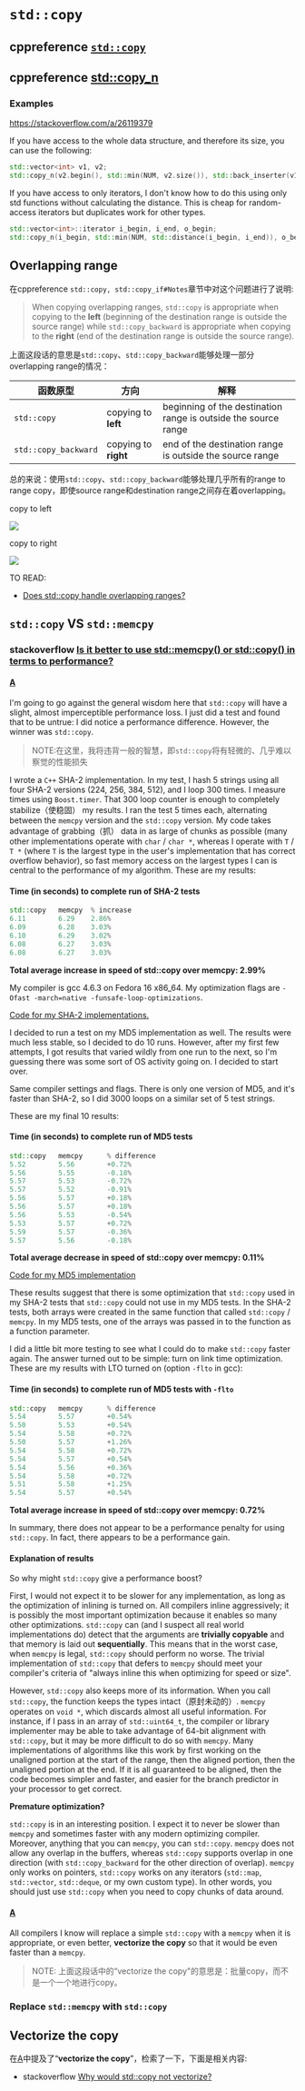 # `std::copy`



## cppreference [`std::copy`](https://en.cppreference.com/w/cpp/algorithm/copy) 

## cppreference [std::copy_n](https://en.cppreference.com/w/cpp/algorithm/copy_n)



### Examples

https://stackoverflow.com/a/26119379

If you have access to the whole data structure, and therefore its size, you can use the following:

```cpp
std::vector<int> v1, v2;
std::copy_n(v2.begin(), std::min(NUM, v2.size()), std::back_inserter(v1));
```

If you have access to only iterators, I don't know how to do this using only std functions without calculating the distance. This is cheap for random-access iterators but duplicates work for other types.

```cpp
std::vector<int>::iterator i_begin, i_end, o_begin;
std::copy_n(i_begin, std::min(NUM, std::distance(i_begin, i_end)), o_begin);
```

## Overlapping range

在cppreference `std::copy, std::copy_if#Notes`章节中对这个问题进行了说明: 

> When copying overlapping ranges, `std::copy` is appropriate when copying to the **left** (beginning of the destination range is outside the source range) while `std::copy_backward` is appropriate when copying to the **right** (end of the destination range is outside the source range).

上面这段话的意思是`std::copy`、`std::copy_backward`能够处理一部分overlapping range的情况：

| 函数原型             | 方向                 | 解释                                                         |
| -------------------- | -------------------- | ------------------------------------------------------------ |
| `std::copy`          | copying to **left**  | beginning of the destination range is outside the source range |
| `std::copy_backward` | copying to **right** | end of the destination range is outside the source range     |

总的来说：使用`std::copy`、`std::copy_backward`能够处理几乎所有的range to range copy，即使source range和destination range之间存在着overlapping。

copy to left

![](./copying-to-left.jpg)

copy to right

![](./copying-to-right.jpg)



TO READ:

- [Does std::copy handle overlapping ranges?](https://stackoverflow.com/questions/1952972/does-stdcopy-handle-overlapping-ranges)

## `std::copy` VS `std::memcpy`

### stackoverflow [Is it better to use std::memcpy() or std::copy() in terms to performance?](https://stackoverflow.com/questions/4707012/is-it-better-to-use-stdmemcpy-or-stdcopy-in-terms-to-performance)

#### [A](https://stackoverflow.com/a/9980859)

I'm going to go against the general wisdom here that `std::copy` will have a slight, almost imperceptible performance loss. I just did a test and found that to be untrue: I did notice a performance difference. However, the winner was `std::copy`.

> NOTE:在这里，我将违背一般的智慧，即`std::copy`将有轻微的、几乎难以察觉的性能损失

I wrote a `C++` SHA-2 implementation. In my test, I hash 5 strings using all four SHA-2 versions (224, 256, 384, 512), and I loop 300 times. I measure times using `Boost.timer`. That 300 loop counter is enough to completely stabilize（使稳固） my results. I ran the test 5 times each, alternating between the `memcpy` version and the `std::copy` version. My code takes advantage of grabbing（抓） data in as large of chunks as possible (many other implementations operate with `char` / `char *`, whereas I operate with `T` / `T *` (where `T` is the largest type in the user's implementation that has correct overflow behavior), so fast memory access on the largest types I can is central to the performance of my algorithm. These are my results:

#### **Time (in seconds) to complete run of SHA-2 tests**

```cpp
std::copy   memcpy  % increase
6.11        6.29    2.86%
6.09        6.28    3.03%
6.10        6.29    3.02%
6.08        6.27    3.03%
6.08        6.27    3.03%
```

**Total average increase in speed of std::copy over memcpy: 2.99%**

My compiler is gcc 4.6.3 on Fedora 16 x86_64. My optimization flags are `-Ofast -march=native -funsafe-loop-optimizations`.

[Code for my SHA-2 implementations.](https://bitbucket.org/davidstone/sha-2/)

I decided to run a test on my MD5 implementation as well. The results were much less stable, so I decided to do 10 runs. However, after my first few attempts, I got results that varied wildly from one run to the next, so I'm guessing there was some sort of OS activity going on. I decided to start over.

Same compiler settings and flags. There is only one version of MD5, and it's faster than SHA-2, so I did 3000 loops on a similar set of 5 test strings.

These are my final 10 results:

#### **Time (in seconds) to complete run of MD5 tests**

```cpp
std::copy   memcpy      % difference
5.52        5.56        +0.72%
5.56        5.55        -0.18%
5.57        5.53        -0.72%
5.57        5.52        -0.91%
5.56        5.57        +0.18%
5.56        5.57        +0.18%
5.56        5.53        -0.54%
5.53        5.57        +0.72%
5.59        5.57        -0.36%
5.57        5.56        -0.18%
```

**Total average decrease in speed of std::copy over memcpy: 0.11%**

[Code for my MD5 implementation](https://bitbucket.org/davidstone/md5)

These results suggest that there is some optimization that `std::copy` used in my SHA-2 tests that `std::copy` could not use in my MD5 tests. In the SHA-2 tests, both arrays were created in the same function that called `std::copy` / `memcpy`. In my MD5 tests, one of the arrays was passed in to the function as a function parameter.



I did a little bit more testing to see what I could do to make `std::copy` faster again. The answer turned out to be simple: turn on link time optimization. These are my results with LTO turned on (option `-flto` in gcc):

#### **Time (in seconds) to complete run of MD5 tests with `-flto`**

```cpp
std::copy   memcpy      % difference
5.54        5.57        +0.54%
5.50        5.53        +0.54%
5.54        5.58        +0.72%
5.50        5.57        +1.26%
5.54        5.58        +0.72%
5.54        5.57        +0.54%
5.54        5.56        +0.36%
5.54        5.58        +0.72%
5.51        5.58        +1.25%
5.54        5.57        +0.54%
```

**Total average increase in speed of std::copy over memcpy: 0.72%**

In summary, there does not appear to be a performance penalty for using `std::copy`. In fact, there appears to be a performance gain.

#### **Explanation of results**

So why might `std::copy` give a performance boost?

First, I would not expect it to be slower for any implementation, as long as the optimization of inlining is turned on. All compilers inline aggressively; it is possibly the most important optimization because it enables so many other optimizations. `std::copy` can (and I suspect all real world implementations do) detect that the arguments are **trivially copyable** and that memory is laid out **sequentially**. This means that in the worst case, when `memcpy` is legal, `std::copy` should perform no worse. The trivial implementation of `std::copy` that defers to `memcpy` should meet your compiler's criteria of "always inline this when optimizing for speed or size".

However, `std::copy` also keeps more of its information. When you call `std::copy`, the function keeps the types intact（原封未动的）. `memcpy` operates on `void *`, which discards almost all useful information. For instance, if I pass in an array of `std::uint64_t`, the compiler or library implementer may be able to take advantage of 64-bit alignment with `std::copy`, but it may be more difficult to do so with `memcpy`. Many implementations of algorithms like this work by first working on the unaligned portion at the start of the range, then the aligned portion, then the unaligned portion at the end. If it is all guaranteed to be aligned, then the code becomes simpler and faster, and easier for the branch predictor in your processor to get correct.

**Premature optimization?**

`std::copy` is in an interesting position. I expect it to never be slower than `memcpy` and sometimes faster with any modern optimizing compiler. Moreover, anything that you can `memcpy`, you can `std::copy`. `memcpy` does not allow any overlap in the buffers, whereas `std::copy` supports overlap in one direction (with `std::copy_backward` for the other direction of overlap). `memcpy` only works on pointers, `std::copy` works on any iterators (`std::map`, `std::vector`, `std::deque`, or my own custom type). In other words, you should just use `std::copy` when you need to copy chunks of data around.



#### [A](https://stackoverflow.com/a/4707028)

All compilers I know will replace a simple `std::copy` with a `memcpy` when it is appropriate, or even better, **vectorize the copy** so that it would be even faster than a `memcpy`.

> NOTE: 上面这段话中的“vectorize the copy"的意思是：批量copy，而不是一个一个地进行copy。



### Replace `std::memcpy`  with `std::copy`  



## Vectorize the copy

在[A](https://stackoverflow.com/a/4707028)中提及了“**vectorize the copy**”，检索了一下，下面是相关内容:

- stackoverflow [Why would std::copy not vectorize? ](https://stackoverflow.com/questions/23910017/why-would-stdcopy-not-vectorize)